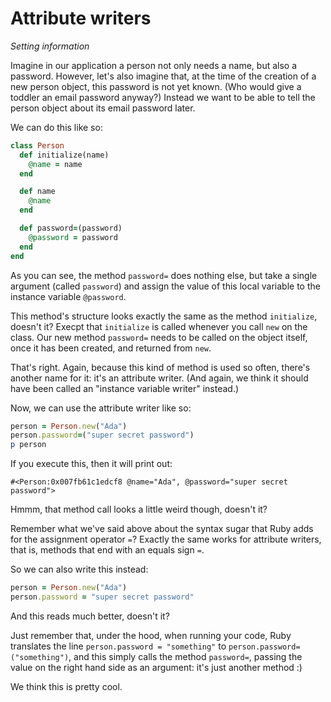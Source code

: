 # Attribute writers

*Setting information*

Imagine in our application a person not only needs a name, but also a password.
However, let's also imagine that, at the time of the creation of a new person
object, this password is not yet known. (Who would give a toddler an email
password anyway?) Instead we want to be able to tell the person object about
its email password later.

We can do this like so:

```ruby
class Person
  def initialize(name)
    @name = name
  end

  def name
    @name
  end

  def password=(password)
    @password = password
  end
end
```

As you can see, the method `password=` does nothing else, but take a single
argument (called `password`) and assign the value of this local variable to the
instance variable `@password`.

This method's structure looks exactly the same as the method `initialize`,
doesn't it? Execpt that `initialize` is called whenever you call `new` on the
class. Our new method `password=` needs to be called on the object itself,
once it has been created, and returned from `new`.

That's right. Again, because this kind of method is used so often, there's
another name for it: it's an attribute writer. (And again, we think it should
have been called an "instance variable writer" instead.)

Now, we can use the attribute writer like so:

```ruby
person = Person.new("Ada")
person.password=("super secret password")
p person
```

If you execute this, then it will print out:

```
#<Person:0x007fb61c1edcf8 @name="Ada", @password="super secret password">
```

Hmmm, that method call looks a little weird though, doesn't it?

Remember what we've said above about the syntax sugar that Ruby adds for the
assignment operator `=`? Exactly the same works for attribute writers, that
is, methods that end with an equals sign `=`.

So we can also write this instead:

```ruby
person = Person.new("Ada")
person.password = "super secret password"
```

And this reads much better, doesn't it?

Just remember that, under the hood, when running your code, Ruby translates the
line `person.password = "something"` to `person.password=("something")`, and
this simply calls the method `password=`, passing the value on the right hand
side as an argument: it's just another method :)

We think this is pretty cool.
